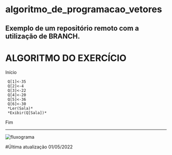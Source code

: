 # algoritmo_de_programacao_vetores
Exemplo de um repositório remoto com a utilização de BRANCH.
------------------------------------------------------
# ALGORITMO DO EXERCÍCIO

Início

     Q[1]<-35
     Q[2]<-4
     Q[3]<-22
     Q[4]<-20
     Q[5]<-36
     Q[6]<-30
     *Ler(Sala)*
     *Exibir(Q[Sala])*

Fim

--------------------------------------------------------

![fluxograma](https://github.com/msc-ohata/algoritmos_de_programacao_250422/blob/main/fluxo1.png)

#Última atualização 01/05/2022
